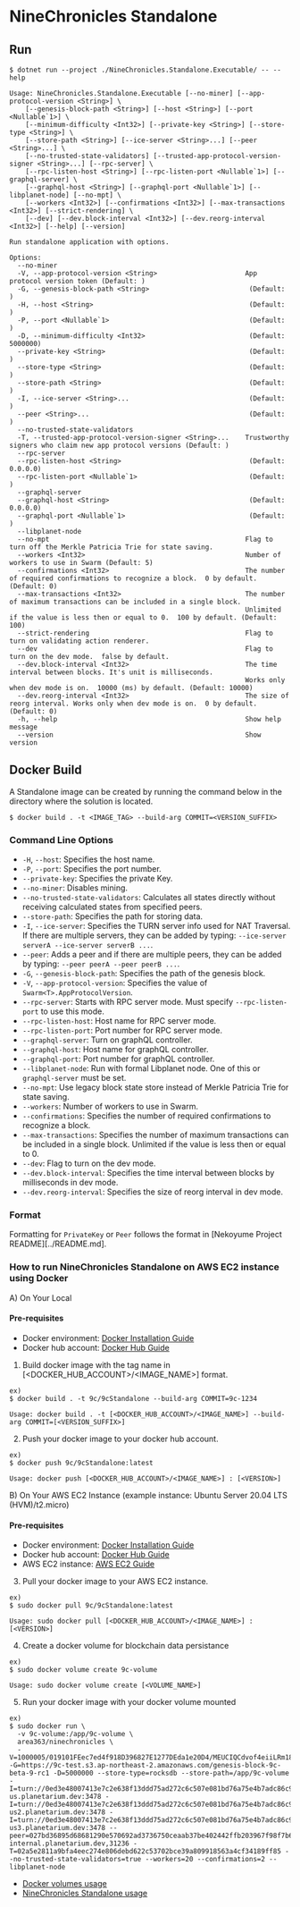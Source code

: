 # NineChronicles Standalone

## Run

```
$ dotnet run --project ./NineChronicles.Standalone.Executable/ -- --help

Usage: NineChronicles.Standalone.Executable [--no-miner] [--app-protocol-version <String>] \
    [--genesis-block-path <String>] [--host <String>] [--port <Nullable`1>] \
    [--minimum-difficulty <Int32>] [--private-key <String>] [--store-type <String>] \
    [--store-path <String>] [--ice-server <String>...] [--peer <String>...] \
    [--no-trusted-state-validators] [--trusted-app-protocol-version-signer <String>...] [--rpc-server] \
    [--rpc-listen-host <String>] [--rpc-listen-port <Nullable`1>] [--graphql-server] \
    [--graphql-host <String>] [--graphql-port <Nullable`1>] [--libplanet-node] [--no-mpt] \
    [--workers <Int32>] [--confirmations <Int32>] [--max-transactions <Int32>] [--strict-rendering] \
    [--dev] [--dev.block-interval <Int32>] [--dev.reorg-interval <Int32>] [--help] [--version]

Run standalone application with options.

Options:
  --no-miner
  -V, --app-protocol-version <String>                      App protocol version token (Default: )
  -G, --genesis-block-path <String>                         (Default: )
  -H, --host <String>                                       (Default: )
  -P, --port <Nullable`1>                                   (Default: )
  -D, --minimum-difficulty <Int32>                          (Default: 5000000)
  --private-key <String>                                    (Default: )
  --store-type <String>                                     (Default: )
  --store-path <String>                                     (Default: )
  -I, --ice-server <String>...                              (Default: )
  --peer <String>...                                        (Default: )
  --no-trusted-state-validators
  -T, --trusted-app-protocol-version-signer <String>...    Trustworthy signers who claim new app protocol versions (Default: )
  --rpc-server
  --rpc-listen-host <String>                                (Default: 0.0.0.0)
  --rpc-listen-port <Nullable`1>                            (Default: )
  --graphql-server
  --graphql-host <String>                                   (Default: 0.0.0.0)
  --graphql-port <Nullable`1>                               (Default: )
  --libplanet-node
  --no-mpt                                                 Flag to turn off the Merkle Patricia Trie for state saving.
  --workers <Int32>                                        Number of workers to use in Swarm (Default: 5)
  --confirmations <Int32>                                  The number of required confirmations to recognize a block.  0 by default. (Default: 0)
  --max-transactions <Int32>                               The number of maximum transactions can be included in a single block.
                                                           Unlimited if the value is less then or equal to 0.  100 by default. (Default: 100)
  --strict-rendering                                       Flag to turn on validating action renderer.
  --dev                                                    Flag to turn on the dev mode.  false by default.
  --dev.block-interval <Int32>                             The time interval between blocks. It's unit is milliseconds.
                                                           Works only when dev mode is on.  10000 (ms) by default. (Default: 10000)
  --dev.reorg-interval <Int32>                             The size of reorg interval. Works only when dev mode is on.  0 by default. (Default: 0)
  -h, --help                                               Show help message
  --version                                                Show version
```

## Docker Build

A Standalone image can be created by running the command below in the directory where the solution is located.

```
$ docker build . -t <IMAGE_TAG> --build-arg COMMIT=<VERSION_SUFFIX>
```

### Command Line Options

- `-H`, `--host`: Specifies the host name.
- `-P`, `--port`: Specifies the port number.
- `--private-key`: Specifies the private Key.
- `--no-miner`: Disables mining.
- `--no-trusted-state-validators`: Calculates all states directly without receiving calculated states from specified peers.
- `--store-path`: Specifies the path for storing data.
- `-I`, `--ice-server`: Specifies the TURN server info used for NAT Traversal. If there are multiple servers, they can be added by typing: `--ice-server serverA --ice-server serverB ...`.
- `--peer`: Adds a peer and if there are multiple peers, they can be added by typing: `--peer peerA --peer peerB ...`.
- `-G`, `--genesis-block-path`: Specifies the path of the genesis block.
- `-V`, `--app-protocol-version`: Specifies the value of `Swarm<T>.AppProtocolVersion`.
- `--rpc-server`: Starts with RPC server mode. Must specify `--rpc-listen-port` to use this mode.
- `--rpc-listen-host`: Host name for RPC server mode.
- `--rpc-listen-port`: Port number for RPC server mode.
-  `--graphql-server`: Turn on graphQL controller.
-  `--graphql-host`: Host name for graphQL controller.
-  `--graphql-port`: Port number for graphQL controller.
-  `--libplanet-node`: Run with formal Libplanet node. One of this or `graphql-server` must be set.
-  `--no-mpt`: Use legacy block state store instead of Merkle Patricia Trie for state saving.
-  `--workers`: Number of workers to use in Swarm.
-  `--confirmations`: Specifies the number of required confirmations to recognize a block.
-  `--max-transactions`: Specifies the number of maximum transactions can be included in a single block. Unlimited if the value is less then or equal to 0.
-  `--dev`: Flag to turn on the dev mode.
-  `--dev.block-interval`: Specifies the time interval between blocks by milliseconds in dev mode.
-  `--dev.reorg-interval`: Specifies the size of reorg interval in dev mode.

### Format

Formatting for `PrivateKey` or `Peer` follows the format in [Nekoyume Project README][../README.md].

### How to run NineChronicles Standalone on AWS EC2 instance using Docker

A) On Your Local

#### Pre-requisites
- Docker environment: [Docker Installation Guide](https://docs.docker.com/get-started/#set-up-your-docker-environment)
- Docker hub account: [Docker Hub Guide](https://docs.docker.com/docker-hub/)

1. Build docker image with the tag name in [<DOCKER_HUB_ACCOUNT>/<IMAGE_NAME>] format.

```
ex)
$ docker build . -t 9c/9cStandalone --build-arg COMMIT=9c-1234

Usage: docker build . -t [<DOCKER_HUB_ACCOUNT>/<IMAGE_NAME>] --build-arg COMMIT=[<VERSION_SUFFIX>]
```

2. Push your docker image to your docker hub account.

```
ex)
$ docker push 9c/9cStandalone:latest

Usage: docker push [<DOCKER_HUB_ACCOUNT>/<IMAGE_NAME>] : [<VERSION>]
```

B) On Your AWS EC2 Instance (example instance: Ubuntu Server 20.04 LTS (HVM)/t2.micro)

#### Pre-requisites
- Docker environment: [Docker Installation Guide](https://docs.docker.com/get-started/#set-up-your-docker-environment)
- Docker hub account: [Docker Hub Guide](https://docs.docker.com/docker-hub/)
- AWS EC2 instance: [AWS EC2 Guide](https://docs.aws.amazon.com/ec2/index.html)

3. Pull your docker image to your AWS EC2 instance.

```
ex)
$ sudo docker pull 9c/9cStandalone:latest

Usage: sudo docker pull [<DOCKER_HUB_ACCOUNT>/<IMAGE_NAME>] : [<VERSION>]
```

4. Create a docker volume for blockchain data persistance

```
ex)
$ sudo docker volume create 9c-volume

Usage: sudo docker volume create [<VOLUME_NAME>]
```

5. Run your docker image with your docker volume mounted

```
ex)
$ sudo docker run \
  -v 9c-volume:/app/9c-volume \
  area363/ninechronicles \
  -V=1000005/019101FEec7ed4f918D396827E1277DEda1e20D4/MEUCIQCdvof4eiiLRm187vEEh.C8fbJNKuqF47EJSZeymWA5pgIgU.+Jbm2g6tUdchIgoWDZ6Xw1HwSTi1GFz9Vcxt9I0p0= -G=https://9c-test.s3.ap-northeast-2.amazonaws.com/genesis-block-9c-beta-9-rc1 -D=5000000 --store-type=rocksdb --store-path=/app/9c-volume -I=turn://0ed3e48007413e7c2e638f13ddd75ad272c6c507e081bd76a75e4b7adc86c9af:0apejou+ycZFfwtREeXFKdfLj2gCclKzz5ZJ49Cmy6I=@turn-us.planetarium.dev:3478 -I=turn://0ed3e48007413e7c2e638f13ddd75ad272c6c507e081bd76a75e4b7adc86c9af:0apejou+ycZFfwtREeXFKdfLj2gCclKzz5ZJ49Cmy6I=@turn-us2.planetarium.dev:3478 -I=turn://0ed3e48007413e7c2e638f13ddd75ad272c6c507e081bd76a75e4b7adc86c9af:0apejou+ycZFfwtREeXFKdfLj2gCclKzz5ZJ49Cmy6I=@turn-us3.planetarium.dev:3478 --peer=027bd36895d68681290e570692ad3736750ceaab37be402442ffb203967f98f7b6,9c-internal.planetarium.dev,31236 -T=02a5e2811a9bfa4eec274e806debd622c53702bce39a809918563a4cf34189ff85 --no-trusted-state-validators=true --workers=20 --confirmations=2 --libplanet-node
```

- [Docker volumes usage](https://docs.docker.com/storage/volumes/)
- [NineChronicles Standalone usage](##Run)